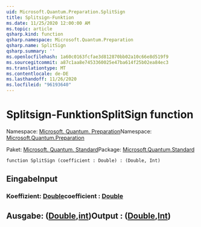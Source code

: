 ```yaml
---
uid: Microsoft.Quantum.Preparation.SplitSign
title: Splitsign-Funktion
ms.date: 11/25/2020 12:00:00 AM
ms.topic: article
qsharp.kind: function
qsharp.namespace: Microsoft.Quantum.Preparation
qsharp.name: SplitSign
qsharp.summary: ''
ms.openlocfilehash: 1a60c0163fcfae3d812870bb02a10c66e8d519f9
ms.sourcegitcommit: a87c1aa8e7453360025e47ba614f25b02ea84ec3
ms.translationtype: MT
ms.contentlocale: de-DE
ms.lasthandoff: 11/26/2020
ms.locfileid: "96193640"
---
```

# <a name="splitsign-function"></a><span data-ttu-id="57071-102">Splitsign-Funktion</span><span class="sxs-lookup"><span data-stu-id="57071-102">SplitSign function</span></span>

<span data-ttu-id="57071-103">Namespace: [Microsoft. Quantum. Preparation](xref:Microsoft.Quantum.Preparation)</span><span class="sxs-lookup"><span data-stu-id="57071-103">Namespace: [Microsoft.Quantum.Preparation](xref:Microsoft.Quantum.Preparation)</span></span>

<span data-ttu-id="57071-104">Paket: [Microsoft. Quantum. Standard](https://nuget.org/packages/Microsoft.Quantum.Standard)</span><span class="sxs-lookup"><span data-stu-id="57071-104">Package: [Microsoft.Quantum.Standard](https://nuget.org/packages/Microsoft.Quantum.Standard)</span></span>




```qsharp
function SplitSign (coefficient : Double) : (Double, Int)
```


## <a name="input"></a><span data-ttu-id="57071-105">Eingabe</span><span class="sxs-lookup"><span data-stu-id="57071-105">Input</span></span>

### <a name="coefficient--double"></a><span data-ttu-id="57071-106">Koeffizient: [Double](xref:microsoft.quantum.lang-ref.double)</span><span class="sxs-lookup"><span data-stu-id="57071-106">coefficient : [Double](xref:microsoft.quantum.lang-ref.double)</span></span>





## <a name="output--doubleint"></a><span data-ttu-id="57071-107">Ausgabe: ([Double](xref:microsoft.quantum.lang-ref.double),[int](xref:microsoft.quantum.lang-ref.int))</span><span class="sxs-lookup"><span data-stu-id="57071-107">Output : ([Double](xref:microsoft.quantum.lang-ref.double),[Int](xref:microsoft.quantum.lang-ref.int))</span></span>


